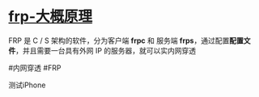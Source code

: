 # [frp-大概原理](../index/frp.md#frp-大概原理)


FRP 是 C / S 架构的软件，分为客户端 **frpc** 和 服务端 **frps**，通过配置**配置文件**，并且需要一台具有外网 IP 的服务器，就可以实内网穿透

#内网穿透 #FRP

测试iPhone